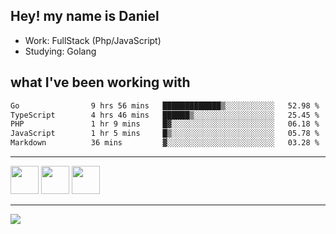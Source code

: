 ## Hey! my name is Daniel

- Work: FullStack (Php/JavaScript)
- Studying: Golang

## what I've been working with
<!--START_SECTION:waka-->

```txt
Go                9 hrs 56 mins   █████████████▒░░░░░░░░░░░   52.98 %
TypeScript        4 hrs 46 mins   ██████▒░░░░░░░░░░░░░░░░░░   25.45 %
PHP               1 hr 9 mins     █▓░░░░░░░░░░░░░░░░░░░░░░░   06.18 %
JavaScript        1 hr 5 mins     █▒░░░░░░░░░░░░░░░░░░░░░░░   05.78 %
Markdown          36 mins         ▓░░░░░░░░░░░░░░░░░░░░░░░░   03.28 %
```

<!--END_SECTION:waka-->
    

<hr>
<div>
    <img height="45" src="https://img.icons8.com/color/48/000000/nodejs.png"/>
    <img height="45" src="https://www.vectorlogo.zone/logos/golang/golang-ar21.svg">
    <img height="45" src="https://www.vectorlogo.zone/logos/nestjs/nestjs-icon.svg">
</div>
<hr>
<div>
    <a href="https://www.linkedin.com/in/daniel-lucas-bb7b82193/" target="_blank">
        <img src="https://img.shields.io/badge/LinkedIn-0077B5?style=for-the-badge&logo=linkedin&logoColor=white">
    </a>
</div>
